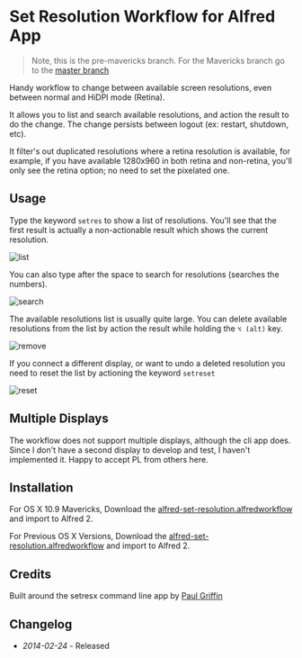 # Set Resolution Workflow for Alfred App

> Note, this is the pre-mavericks branch. For the Mavericks branch go to the [master branch](https://github.com/ramiroaraujo/alfred-set-resolution-workflow)

Handy workflow to change between available screen resolutions, even between normal and HiDPI mode (Retina).

It allows you to list and search available resolutions, and action the result to do the change. The change persists between logout (ex: restart, shutdown, etc).

It filter's out duplicated resolutions where a retina resolution is available, for example, if you have available 1280x960 in both retina and non-retina, you'll only see the retina option; no need to set the pixelated one.

## Usage

Type the keyword ```setres``` to show a list of resolutions. You'll see that the first result is actually a non-actionable result which shows the current resolution.

![list](https://raw.github.com/ramiroaraujo/alfred-set-resolution-workflow/master/screenshots/list.png)

You can also type after the space to search for resolutions (searches the numbers).

![search](https://raw.github.com/ramiroaraujo/alfred-set-resolution-workflow/master/screenshots/search.png)

The available resolutions list is usually quite large. You can delete available resolutions from the list by action the result while holding the ```⌥ (alt)``` key.

![remove](https://raw.github.com/ramiroaraujo/alfred-set-resolution-workflow/master/screenshots/remove.png)

If you connect a different display, or want to undo a deleted resolution you need to reset the list by actioning the keyword `setreset`

![reset](https://raw.github.com/ramiroaraujo/alfred-set-resolution-workflow/master/screenshots/reset.png)


## Multiple Displays

The workflow does not support multiple displays, although the cli app does. Since I don't have a second display to develop and test, I haven't implemented it. Happy to accept PL from others here.

## Installation
For OS X 10.9 Mavericks, Download the [alfred-set-resolution.alfredworkflow](https://github.com/ramiroaraujo/alfred-set-resolution-workflow/raw/master/alfred-set-resolution.alfredworkflow) and import to Alfred 2.

For Previous OS X Versions, Download the [alfred-set-resolution.alfredworkflow](https://github.com/ramiroaraujo/alfred-set-resolution-workflow/raw/pre-mavericks/alfred-set-resolution.alfredworkflow) and import to Alfred 2.

## Credits

Built around the setresx command line app by [Paul Griffin](https://twitter.com/phoenixdev)

## Changelog
* _2014-02-24_ - Released

